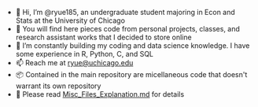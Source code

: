 - 👋 Hi, I’m @ryue185, an undergraduate student majoring in Econ and Stats at the University of Chicago
- 👀 You will find here pieces code from personal projects, classes, and research assistant works that I decided to store online 
- 🌱 I’m constantly building my coding and data science knowledge. I have some experience in R, Python, C, and SQL 
- 📫 Reach me at ryue@uchicago.edu
- 📦 Contained in the main repository are micellaneous code that doesn't warrant its own repository
- 📄 Please read [Misc_Files_Explanation.md](https://github.com/ryue185/ryue185/blob/main/Misc_Files_Explanations.md) for details
<!---
ryue185/ryue185 is a ✨ special ✨ repository because its `README.md` (this file) appears on your GitHub profile.
You can click the Preview link to take a look at your changes.
--->
